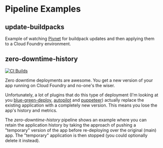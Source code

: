 # Pipeline Examples

## update-buildpacks

Example of watching [Pivnet](https://network.pivotal.io/) for buildpack updates and then applying them to a Cloud Foundry environment.

## zero-downtime-history

[![CI Builds](https://ci.nulldriver.com/api/v1/teams/resources/pipelines/zero-downtime-history/jobs/deploy/badge)](https://ci.nulldriver.com/teams/resources/pipelines/zero-downtime-history)

Zero downtime deployments are awesome.  You get a new version of your app running on Cloud Foundry and no-one's the wiser.

Unfortunately, a lot of plugins that do this type of deployment (I'm looking at you [blue-green-deploy](https://github.com/bluemixgaragelondon/cf-blue-green-deploy), [autopilot](https://github.com/contraband/autopilot) and [puppeteer](https://cf-puppeteer.happytobi.com/)) 
actually replace the existing application with a completely new version.  This means you lose the app's history and metrics. 

The *zero-downtime-history* pipeline shows an example where you can retain the application history by taking the approach 
of pushing a "temporary" version of the app before re-deploying over the original (main) app.  The "temporary" application 
is then stopped (you could optionally delete it instead).
